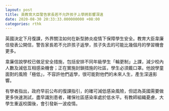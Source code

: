 ```yaml
---
layout: post
title: 英教育大臣警告家長若不允許孩子上學將影響深遠
date: 2020-08-30 20:33:33.000000000 +08:00
categories: rthk
---
```


英國決定下月復課，外界關注如何在新型肺炎疫情下保障學生安全。教育大臣韋廉信發表公開信，警告家長若不允許孩子返學，孩子失去的可能比幾個月的學習機會更多。

韋廉信說學校已做足安全措施，包括安排不同年級學生「輪更制」上課，減少校內人數及減低互相感染機會；正在實施封鎖措施的社區，學生必須戴口罩。他說學童面對的風險「極低」，不容許他們返學，很可能對他們的未來人生，產生深遠影響。

有學者指出，政府早前公布的復課指引，的確可減低感染風險，但認為英國需要做更多快速測試，盡早識別患者，確保社區感染率處於低水平。有教師組織憂慮，大學生重返校園後，會引發新一波疫情。

